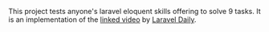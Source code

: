 This project tests anyone's laravel eloquent skills offering to solve 9 tasks. It is an implementation of the [linked video](https://www.youtube.com/watch?v=ohj0Mc09DyE) by [Laravel Daily](https://www.youtube.com/watch?v=ohj0Mc09DyE&t=5s).
